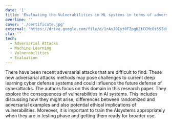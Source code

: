 ```yaml
---
date: '1'
title: 'Evaluating the Vulnerabilities in ML systems in terms of adversarial attacks'
overline: ''
cover: './certificate.jpg'
external: 'https://drive.google.com/file/d/1rAsJ0Iyt0FZpgUZtCCMcOi5SIdCaOs1p/view?usp=sharing'
cta: ''
tech:
  - Adversarial Attacks
  - Machine Learning
  - Vulnerabilities
  - Evaluation
---
```


There have been recent adversarial attacks that are difficult to find. These new adversarial attacks methods may pose challenges to current deep learning cyber defense systems and could influence the future defense of cyberattacks. The authors focus on this domain in this research paper. They explore the consequences of vulnerabilities in AI systems. This includes discussing how they might arise, differences between randomized and adversarial examples and also potential ethical implications of vulnerabilities. Moreover, it is important to train the AIsystems appropriately when they are in testing phase and getting them ready for broader use.
